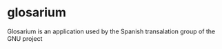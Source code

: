 glosarium
=========

Glosarium is an application used by the Spanish transalation group of the GNU project